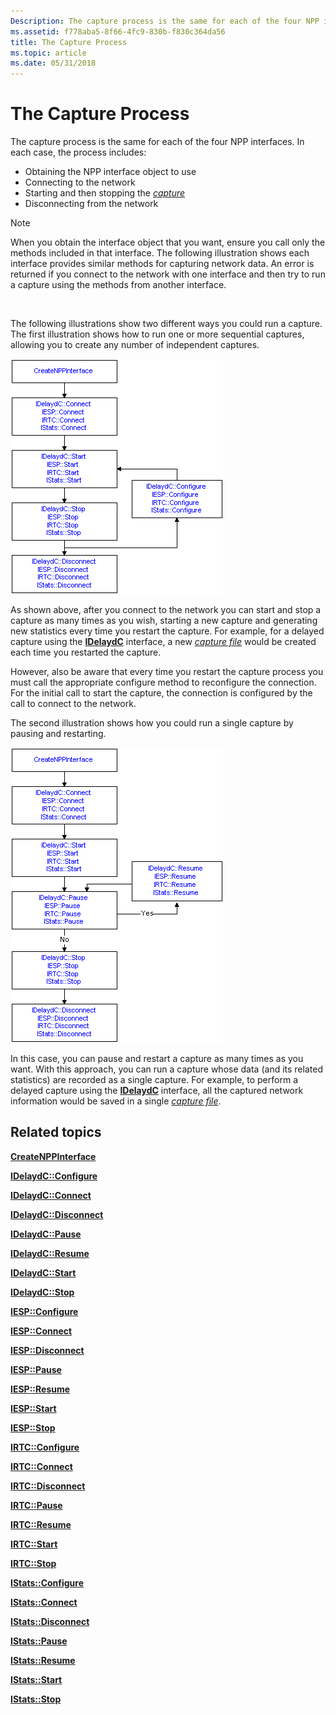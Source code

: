 ```yaml
---
Description: The capture process is the same for each of the four NPP interfaces.
ms.assetid: f778aba5-8f66-4fc9-830b-f830c364da56
title: The Capture Process
ms.topic: article
ms.date: 05/31/2018
---
```


# The Capture Process

The capture process is the same for each of the four NPP interfaces. In each case, the process includes:

-   Obtaining the NPP interface object to use
-   Connecting to the network
-   Starting and then stopping the [*capture*](c.md)
-   Disconnecting from the network

> [!Note]  
> When you obtain the interface object that you want, ensure you call only the methods included in that interface. The following illustration shows each interface provides similar methods for capturing network data. An error is returned if you connect to the network with one interface and then try to run a capture using the methods from another interface.

 

The following illustrations show two different ways you could run a capture. The first illustration shows how to run one or more sequential captures, allowing you to create any number of independent captures.

![sequential capture](images/capt1.png)

As shown above, after you connect to the network you can start and stop a capture as many times as you wish, starting a new capture and generating new statistics every time you restart the capture. For example, for a delayed capture using the [**IDelaydC**](idelaydc.md) interface, a new [*capture file*](c.md) would be created each time you restarted the capture.

However, also be aware that every time you restart the capture process you must call the appropriate configure method to reconfigure the connection. For the initial call to start the capture, the connection is configured by the call to connect to the network.

The second illustration shows how you could run a single capture by pausing and restarting.

![single capture by pausing and restarting](images/capt2.png)

In this case, you can pause and restart a capture as many times as you want. With this approach, you can run a capture whose data (and its related statistics) are recorded as a single capture. For example, to perform a delayed capture using the [**IDelaydC**](idelaydc.md) interface, all the captured network information would be saved in a single [*capture file*](c.md).

## Related topics

<dl> <dt>

[**CreateNPPInterface**](createnppinterface.md)
</dt> <dt>

[**IDelaydC::Configure**](idelaydc-configure.md)
</dt> <dt>

[**IDelaydC::Connect**](idelaydc-connect.md)
</dt> <dt>

[**IDelaydC::Disconnect**](idelaydc-disconnect.md)
</dt> <dt>

[**IDelaydC::Pause**](idelaydc-pause.md)
</dt> <dt>

[**IDelaydC::Resume**](idelaydc-resume.md)
</dt> <dt>

[**IDelaydC::Start**](idelaydc-start.md)
</dt> <dt>

[**IDelaydC::Stop**](idelaydc-stop.md)
</dt> <dt>

[**IESP::Configure**](iesp-configure.md)
</dt> <dt>

[**IESP::Connect**](iesp-connect.md)
</dt> <dt>

[**IESP::Disconnect**](iesp-disconnect.md)
</dt> <dt>

[**IESP::Pause**](iesp-pause.md)
</dt> <dt>

[**IESP::Resume**](iesp-resume.md)
</dt> <dt>

[**IESP::Start**](iesp-start.md)
</dt> <dt>

[**IESP::Stop**](iesp-stop.md)
</dt> <dt>

[**IRTC::Configure**](irtc-configure.md)
</dt> <dt>

[**IRTC::Connect**](irtc-connect.md)
</dt> <dt>

[**IRTC::Disconnect**](irtc-disconnect.md)
</dt> <dt>

[**IRTC::Pause**](irtc-pause.md)
</dt> <dt>

[**IRTC::Resume**](irtc-resume.md)
</dt> <dt>

[**IRTC::Start**](irtc-start.md)
</dt> <dt>

[**IRTC::Stop**](irtc-stop.md)
</dt> <dt>

[**IStats::Configure**](istats-configure.md)
</dt> <dt>

[**IStats::Connect**](istats-connect.md)
</dt> <dt>

[**IStats::Disconnect**](istats-disconnect.md)
</dt> <dt>

[**IStats::Pause**](istats-pause.md)
</dt> <dt>

[**IStats::Resume**](istats-resume.md)
</dt> <dt>

[**IStats::Start**](istats-start.md)
</dt> <dt>

[**IStats::Stop**](istats-stop.md)
</dt> </dl>

 

 



